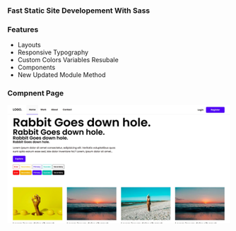### Fast Static Site Developement With Sass

### Features

- Layouts
- Responsive Typography
- Custom Colors Variables Resubale
- Components
- New Updated Module Method

### Compnent Page

<img src="./img/banner.jpg" width="1200px" alt="banner">

